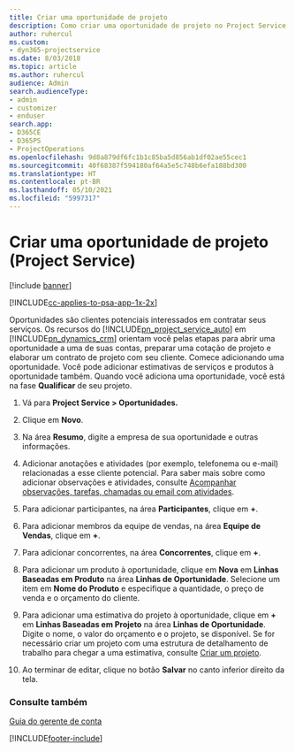 ```yaml
---
title: Criar uma oportunidade de projeto
description: Como criar uma oportunidade de projeto no Project Service
author: ruhercul
ms.custom:
- dyn365-projectservice
ms.date: 8/03/2018
ms.topic: article
ms.author: ruhercul
audience: Admin
search.audienceType:
- admin
- customizer
- enduser
search.app:
- D365CE
- D365PS
- ProjectOperations
ms.openlocfilehash: 9d8a879df6fc1b1c85ba5d856ab1df02ae55cec1
ms.sourcegitcommit: 40f68387f594180af64a5e5c748b6efa188bd300
ms.translationtype: HT
ms.contentlocale: pt-BR
ms.lasthandoff: 05/10/2021
ms.locfileid: "5997317"
---
```

# <a name="create-a-project-opportunity-project-service"></a>Criar uma oportunidade de projeto (Project Service)

[!include [banner](../includes/psa-now-project-operations.md)]

[!INCLUDE[cc-applies-to-psa-app-1x-2x](../includes/cc-applies-to-psa-app-1x-2x.md)]

Oportunidades são clientes potenciais interessados em contratar seus serviços. Os recursos do [!INCLUDE[pn_project_service_auto](../includes/pn-project-service-auto.md)] em [!INCLUDE[pn_dynamics_crm](../includes/pn-dynamics-crm.md)] orientam você pelas etapas para abrir uma oportunidade a uma de suas contas, preparar uma cotação de projeto e elaborar um contrato de projeto com seu cliente. Comece adicionando uma oportunidade. Você pode adicionar estimativas de serviços e produtos à oportunidade também. Quando você adiciona uma oportunidade, você está na fase **Qualificar** de seu projeto.  
  
1.  Vá para **Project Service > Oportunidades.**  
  
2.  Clique em **Novo**.  
  
3.  Na área **Resumo**, digite a empresa de sua oportunidade e outras informações.  
  
4.  Adicionar anotações e atividades (por exemplo, telefonema ou e-mail) relacionadas a esse cliente potencial. Para saber mais sobre como adicionar observações e atividades, consulte [Acompanhar observações, tarefas, chamadas ou email com atividades](/dynamics365/customerengagement/on-premises/basics/work-with-activities).  
  
5.  Para adicionar participantes, na área **Participantes**, clique em **+**.  
  
6.  Para adicionar membros da equipe de vendas, na área **Equipe de Vendas**, clique em **+**.  
  
7.  Para adicionar concorrentes, na área **Concorrentes**, clique em **+**.  
  
8.  Para adicionar um produto à oportunidade, clique em **Nova** em **Linhas Baseadas em Produto** na área **Linhas de Oportunidade**. Selecione um item em **Nome do Produto** e especifique a quantidade, o preço de venda e o orçamento do cliente.  
  
9. Para adicionar uma estimativa do projeto à oportunidade, clique em **+** em **Linhas Baseadas em Projeto** na área **Linhas de Oportunidade**. Digite o nome, o valor do orçamento e o projeto, se disponível. Se for necessário criar um projeto com uma estrutura de detalhamento de trabalho para chegar a uma estimativa, consulte [Criar um projeto](../psa/create-project.md).  
  
10. Ao terminar de editar, clique no botão **Salvar** no canto inferior direito da tela.  
  
### <a name="see-also"></a>Consulte também  
 [Guia do gerente de conta](../psa/account-manager-guide.md)


[!INCLUDE[footer-include](../includes/footer-banner.md)]